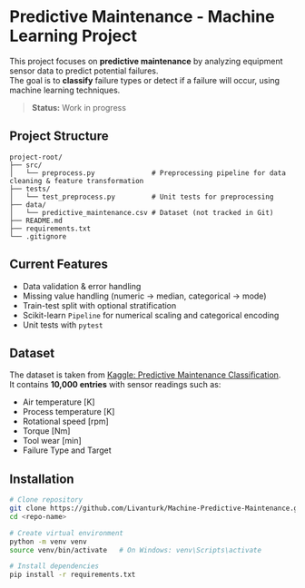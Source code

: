 # Predictive Maintenance - Machine Learning Project

This project focuses on **predictive maintenance** by analyzing equipment sensor data to predict potential failures.  
The goal is to **classify** failure types or detect if a failure will occur, using machine learning techniques.

> **Status:** Work in progress 

## Project Structure

```
project-root/
├── src/
│   └── preprocess.py              # Preprocessing pipeline for data cleaning & feature transformation
├── tests/
│   └── test_preprocess.py         # Unit tests for preprocessing
├── data/
│   └── predictive_maintenance.csv # Dataset (not tracked in Git)
├── README.md
├── requirements.txt
└── .gitignore
```



##  Current Features
- Data validation & error handling
- Missing value handling (numeric → median, categorical → mode)
- Train-test split with optional stratification
- Scikit-learn `Pipeline` for numerical scaling and categorical encoding
- Unit tests with `pytest`

##  Dataset
The dataset is taken from [Kaggle: Predictive Maintenance Classification](https://www.kaggle.com/datasets/shivamb/machine-predictive-maintenance-classification).  
It contains **10,000 entries** with sensor readings such as:
- Air temperature [K]
- Process temperature [K]
- Rotational speed [rpm]
- Torque [Nm]
- Tool wear [min]
- Failure Type and Target

##  Installation
```bash
# Clone repository
git clone https://github.com/Livanturk/Machine-Predictive-Maintenance.git
cd <repo-name>

# Create virtual environment
python -m venv venv
source venv/bin/activate   # On Windows: venv\Scripts\activate

# Install dependencies
pip install -r requirements.txt
